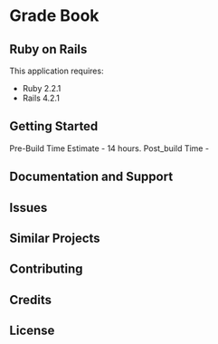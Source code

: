 Grade Book
================

Ruby on Rails
-------------
This application requires:

- Ruby 2.2.1
- Rails 4.2.1

Getting Started
---------------
Pre-Build Time Estimate - 14 hours.
Post_build Time -

Documentation and Support
-------------------------

Issues
-------------

Similar Projects
----------------

Contributing
------------

Credits
-------

License
-------
